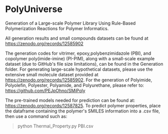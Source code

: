 # PolyUniverse
Generation of a Large-scale Polymer Library Using Rule-Based Polymerization Reactions for Polymer Informatics.

All generation results and small compounds datasets can be found at https://zenodo.org/records/12585902

The generation codes for vitrimer, epoxy,polybenzimidazole (PBI), and copolymer poly(imide-imine) (PI-PIM), along with a small-scale example dataset (due to GitHub's file size limitations), can be found in the Generation folder. For generating large-scale hypothetical datasets, please use the extensive small molecule dataset provided at https://zenodo.org/records/12585902. For the generation of Polyimide, Polyolefin, Polyester, Polyamide, and Polyurethane, please refer to: https://github.com/PEJpOhno/SMiPoly

The pre-trained models needed for prediction can be found at: https://zenodo.org/records/12587825. To predict polymer properties, place the dataframe containing the polymer's SMILES information into a .csv file, then use a command such as:

> python Thermal_Property.py PBI.csv
